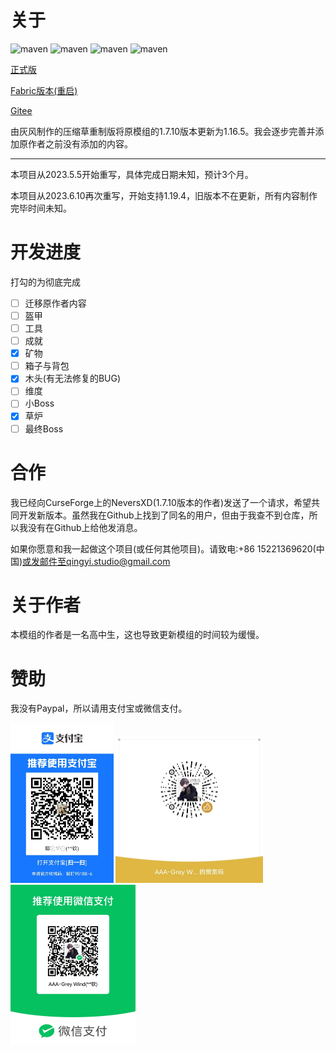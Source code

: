 # 关于

![maven](https://img.shields.io/badge/License-AGPL--3.0-red) ![maven](https://img.shields.io/github/last-commit/Grey-Wind/CompressedGrassReborn-Forge) ![maven](https://img.shields.io/github/release-date/Grey-Wind/CompressedGrassReborn-Forge) ![maven](https://img.shields.io/github/license/Grey-Wind/CompressedGrassReborn-Forge)

[正式版](https://github.com/Adenx0/Compressed_Grass_Reborn/releases)

[Fabric版本(重启)](https://github.com/Adenx0/CompressedGrassReborn-Fabric)

[Gitee](https://gitee.com/adenx/compressed-grass-reborn)

由灰风制作的压缩草重制版将原模组的1.7.10版本更新为1.16.5。我会逐步完善并添加原作者之前没有添加的内容。

---

本项目从2023.5.5开始重写，具体完成日期未知，预计3个月。

本项目从2023.6.10再次重写，开始支持1.19.4，旧版本不在更新，所有内容制作完毕时间未知。

# 开发进度

打勾的为彻底完成

* [ ] 迁移原作者内容
* [ ] 盔甲
* [ ] 工具
* [ ] 成就
* [x] 矿物
* [ ] 箱子与背包
* [x] 木头(有无法修复的BUG)
* [ ] 维度
* [ ] 小Boss
* [x] 草炉
* [ ] 最终Boss

# 合作

我已经向CurseForge上的NeversXD(1.7.10版本的作者)发送了一个请求，希望共同开发新版本。虽然我在Github上找到了同名的用户，但由于我查不到仓库，所以我没有在Github上给他发消息。

如果你愿意和我一起做这个项目(或任何其他项目)。请致电:+86 15221369620(中国)或发邮件至qingyi.studio@gmail.com

# 关于作者

本模组的作者是一名高中生，这也导致更新模组的时间较为缓慢。

# 赞助

我没有Paypal，所以请用支付宝或微信支付。

<img src="./README_CN.assets/8e5892c67c6d87da5dc57b66735ea83-1691637888881-3.jpg" alt="8e5892c67c6d87da5dc57b66735ea83" style="zoom:25%;" />

<img src="./README_CN.assets/e2cc398d9f2396808d6a8a832c1bacd-1691637926643-5.jpg" alt="e2cc398d9f2396808d6a8a832c1bacd" style="zoom:25%;" />

<img src="./README_CN.assets/c6ced12b7f725785b67e6a6425c4ab0.jpg" alt="c6ced12b7f725785b67e6a6425c4ab0" style="zoom:25%;" />
